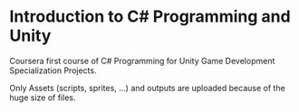 # Introduction to C# Programming and Unity

Coursera first course of C# Programming for Unity Game Development Specialization Projects.

Only Assets (scripts, sprites, ...) and outputs are uploaded because of the huge size of files.
